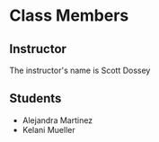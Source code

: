 # Class Members

## Instructor

The instructor's name is Scott Dossey

## Students

* Alejandra Martinez
* Kelani Mueller
